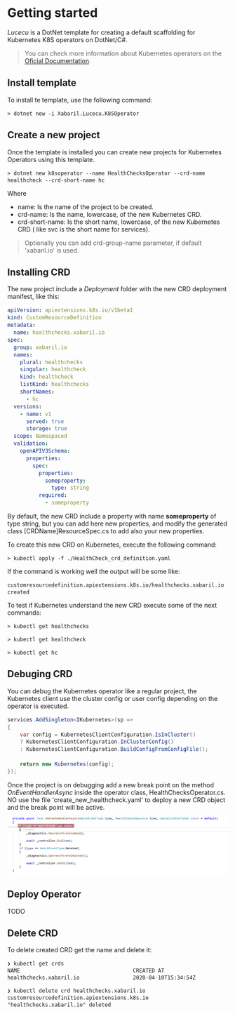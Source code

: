 # Getting started

*Lucecu* is a DotNet template for creating a default scaffolding for Kubernetes K8S operators on DotNet/C#.

> You can check more information about Kubernetes operators on the [Oficial Documentation](https://kubernetes.io/docs/concepts/extend-kubernetes/operator/).

## Install template

To install te template, use the following command:

```shell
> dotnet new -i Xabaril.Lucecu.K8SOperator
```

## Create a new project

Once the template is installed you can create new  projects for Kubernetes Operators using this template.

```shell
> dotnet new k8soperator --name HealthChecksOperator --crd-name healthcheck --crd-short-name hc
```

Where

- name: Is the name of the project to be created.
- crd-name: Is the name, lowercase, of the new Kubernetes CRD.
- crd-short-name: Is the short name, lowercase, of the new Kubernetes CRD ( like svc is the short name for services).

> Optionally you can add crd-group-name parameter, if default 'xabaril.io' is used.

## Installing CRD

The new project include a *Deployment* folder with the new CRD deployment manifest, like this:

```yaml
apiVersion: apiextensions.k8s.io/v1beta1
kind: CustomResourceDefinition
metadata:
  name: healthchecks.xabaril.io
spec:
  group: xabaril.io
  names:
    plural: healthchecks
    singular: healthcheck
    kind: healthcheck
    listKind: healthchecks
    shortNames:
      - hc
  versions:
    - name: v1
      served: true
      storage: true
  scope: Namespaced
  validation:
    openAPIV3Schema:
      properties:
        spec:
          properties:
            someproperty:
              type: string
          required:
            - someproperty
```

By default, the new CRD include a property with name **someproperty** of type string, but you can add here new properties, and modify the generated class [CRDName]ResourceSpec.cs to add also your new properties.

To create this new CRD on Kubernetes, execute the following command:

```shell
> kubectl apply -f ./HealthCheck_crd_definition.yaml
```
If the command is working well the output will be some like:

```shell
customresourcedefinition.apiextensions.k8s.io/healthchecks.xabaril.io created
```
To test if Kubernetes understand the new CRD execute some of the next commands:

```shell
> kubectl get healthchecks
```
```shell
> kubectl get healthcheck
```
```shell
> kubectl get hc
```

## Debuging CRD

You can debug the Kubernetes operator like a regular project,  the Kubernetes client use the cluster config or user config depending on the operator is executed.

```csharp
services.AddSingleton<IKubernetes>(sp =>
{
    var config = KubernetesClientConfiguration.IsInCluster() 
    ? KubernetesClientConfiguration.InClusterConfig() 
    : KubernetesClientConfiguration.BuildConfigFromConfigFile();

    return new Kubernetes(config);
});
```

Once the project is on debugging add a new break point on the method *OnEventHandlerAsync* inside the operator class, HealthChecksOperator.cs. NO use the file 'create_new_healthcheck.yaml' to deploy a new CRD object and the break point will be active.

![Debugging Operator](./images/debug_operator.png)

## Deploy Operator

TODO

## Delete CRD

To delete created CRD get the name and delete it:

```shell
❯ kubectl get crds
NAME                                    CREATED AT
healthchecks.xabaril.io                 2020-04-10T15:34:54Z
```

```shell
❯ kubectl delete crd healthchecks.xabaril.io
customresourcedefinition.apiextensions.k8s.io "healthchecks.xabaril.io" deleted
```